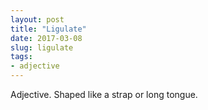 ```yaml
---
layout: post
title: "Ligulate"
date: 2017-03-08
slug: ligulate
tags:
- adjective
---
```


Adjective. Shaped like a strap or long tongue.
